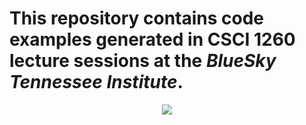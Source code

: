 # This repository contains code examples generated in CSCI 1260 lecture sessions at the _BlueSky Tennessee Institute_. 

<p align="center">
  <img src="https://github.com/rochellew/CSCI1260_800/assets/32746298/c9e7e166-f7af-469d-bb1c-cc810e417a33" />
</p>
